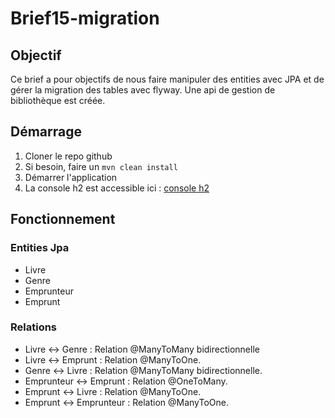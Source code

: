 # Brief15-migration

## Objectif

Ce brief a pour objectifs de nous faire manipuler des entities avec JPA et de gérer la migration des tables avec flyway. Une api de gestion de bibliothèque est créée.

## Démarrage

1. Cloner le repo github
2. Si besoin, faire un `mvn clean install`
3. Démarrer l'application
4. La console h2 est accessible ici : [console h2](http://localhost:8080/api/h2-console)

## Fonctionnement

### Entities Jpa
* Livre 
* Genre
* Emprunteur
* Emprunt

### Relations
* Livre ↔ Genre : Relation @ManyToMany bidirectionnelle
* Livre ↔ Emprunt : Relation @ManyToOne.
* Genre ↔ Livre : Relation @ManyToMany bidirectionnelle.
* Emprunteur ↔ Emprunt : Relation @OneToMany.
* Emprunt ↔ Livre : Relation @ManyToOne.
* Emprunt ↔ Emprunteur : Relation @ManyToOne.

